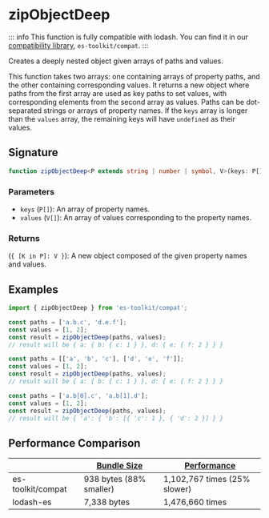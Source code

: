 # zipObjectDeep

::: info
This function is fully compatible with lodash. You can find it in our [compatibility library](../../../compatibility.md), `es-toolkit/compat`.
:::

Creates a deeply nested object given arrays of paths and values.

This function takes two arrays: one containing arrays of property paths, and the other containing corresponding values.
It returns a new object where paths from the first array are used as key paths to set values, with corresponding elements from the second array as values.
Paths can be dot-separated strings or arrays of property names. If the `keys` array is longer than the `values` array, the remaining keys will have `undefined` as their values.

## Signature

```typescript
function zipObjectDeep<P extends string | number | symbol, V>(keys: P[], values: V[]): { [K in P]: V }
```

### Parameters

- `keys` (`P[]`): An array of property names.
- `values` (`V[]`): An array of values corresponding to the property names.

### Returns

(`{ [K in P]: V }`): A new object composed of the given property names and values.

## Examples

```typescript
import { zipObjectDeep } from 'es-toolkit/compat';

const paths = ['a.b.c', 'd.e.f'];
const values = [1, 2];
const result = zipObjectDeep(paths, values);
// result will be { a: { b: { c: 1 } }, d: { e: { f: 2 } } }

const paths = [['a', 'b', 'c'], ['d', 'e', 'f']];
const values = [1, 2];
const result = zipObjectDeep(paths, values);
// result will be { a: { b: { c: 1 } }, d: { e: { f: 2 } } }

const paths = ['a.b[0].c', 'a.b[1].d'];
const values = [1, 2];
const result = zipObjectDeep(paths, values);
// result will be { 'a': { 'b': [{ 'c': 1 }, { 'd': 2 }] } }
```

## Performance Comparison

|                   | [Bundle Size](../../../bundle-size.md) | [Performance](../../../performance.md) |
| ----------------- | ----------------------------------- | ----------------------------------- |
| es-toolkit/compat | 938 bytes (88% smaller)             | 1,102,767 times (25% slower)        |
| lodash-es         | 7,338 bytes                         | 1,476,660 times                     |